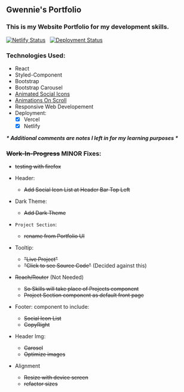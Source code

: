 
## Gwennie's Portfolio
### This is my Website Portfolio for my development skills.
<Dec2020>
<DeployOnVercel20210108>
<DeployOnNetlify20210109>

[![Netlify Status](https://api.netlify.com/api/v1/badges/aed5ba6e-38ab-46c0-97df-82e2c4136e8b/deploy-status)](https://app.netlify.com/sites/geeeedev/deploys)&nbsp;&nbsp;
[![Deployment Status](https://img.shields.io/endpoint?url=https://devx.sh/api/deployment)](https://devx.sh)


### Technologies Used:
- React
- Styled-Component
- Bootstrap
- Bootstrap Carousel
- [Animated Social Icons](https://meko-deng.github.io/react-animated-social-icons/)
- [Animations On Scroll](https://dbramwell.github.io/react-animate-on-scroll/)
- Responsive Web Developement
- Deployment: 
    - [X] Vercel
    - [X] Netlify

***\* Additional comments are notes I left in for my learning purposes \****

### ~~Work-In-Progress~~ MINOR Fixes:

- ~~testing with firefox~~

- Header:
    - ~~Add Social Icon List at Header Bar Top Left~~

- Dark Theme:
    - ~~Add Dark Theme~~

- `Project Section`:
    - ~~rename from Portfolio UI~~

- Tooltip:
    - ~~"Live Project"~~
    - ~~"Click to see Source Code"~~ (Decided against this)
    
- ~~Reach/Router~~ (Not Needed)
    - ~~So Skills will take place of Projects component~~
    - ~~Project Section component as default front page~~

- Footer: component to include:
    - ~~Social Icon List~~
    - ~~CopyRight~~

- Header Img:
    - ~~Carosel~~  
    - ~~Optimize images~~

- Alignment 
    - ~~Resize with device screen~~
    - ~~refactor sizes~~



